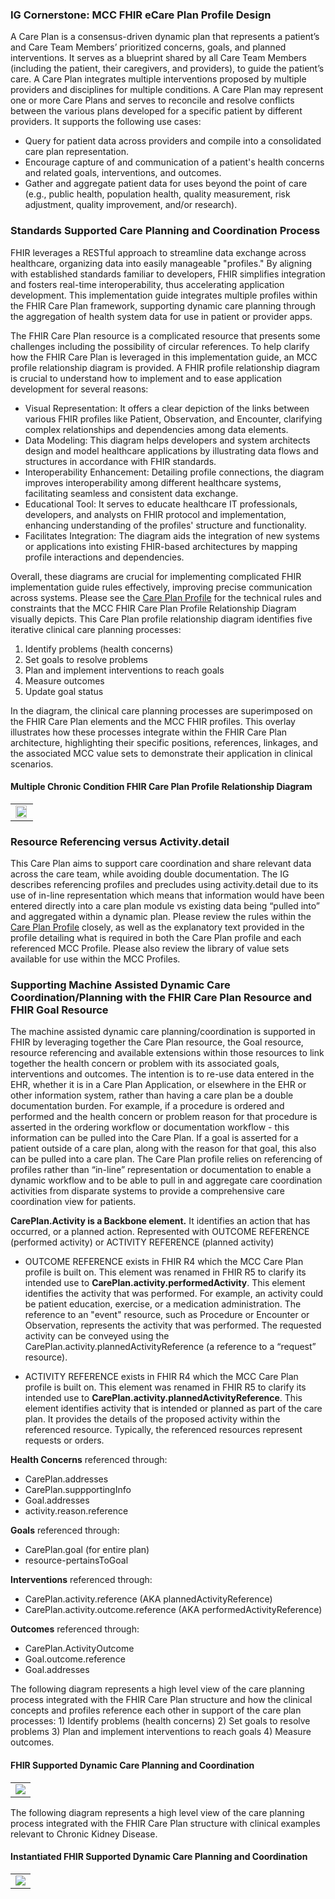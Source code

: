 ### IG Cornerstone: MCC FHIR eCare Plan Profile Design

A Care Plan is a consensus-driven dynamic plan that represents a patient’s and Care Team Members’ prioritized concerns, goals, and planned interventions. It serves as a blueprint shared by all Care Team Members (including the patient, their caregivers, and providers), to guide the patient’s care. A Care Plan integrates multiple interventions proposed by multiple providers and disciplines for multiple conditions. A Care Plan may represent one or more Care Plans and serves to reconcile and resolve conflicts between the various plans developed for a specific patient by different providers. It supports the following use cases:
 
* Query for patient data across providers and compile into a consolidated care plan representation.
* Encourage capture of and communication of a patient's health concerns and related goals, interventions, and outcomes.
* Gather and aggregate patient data for uses beyond the point of care (e.g., public health, population health, quality measurement, risk adjustment, quality improvement, and/or research).

### Standards Supported Care Planning and Coordination Process

FHIR leverages a RESTful approach to streamline data exchange across healthcare, organizing data into easily manageable "profiles." By aligning with established standards familiar to developers, FHIR simplifies integration and fosters real-time interoperability, thus accelerating application development. This implementation guide integrates multiple profiles within the FHIR Care Plan framework, supporting dynamic care planning through the aggregation of health system data for use in patient or provider apps.

The FHIR Care Plan resource is a complicated resource that presents some challenges including the possibility of circular references. To help clarify how the FHIR Care Plan is leveraged in this implementation guide, an MCC profile relationship diagram is provided. A FHIR profile relationship diagram is crucial to understand how to implement and to ease application development for several reasons:
* Visual Representation: It offers a clear depiction of the links between various FHIR profiles like Patient, Observation, and Encounter, clarifying complex relationships and dependencies among data elements.
* Data Modeling: This diagram helps developers and system architects design and model healthcare applications by illustrating data flows and structures in accordance with FHIR standards.
* Interoperability Enhancement: Detailing profile connections, the diagram improves interoperability among different healthcare systems, facilitating seamless and consistent data exchange.
* Educational Tool: It serves to educate healthcare IT professionals, developers, and analysts on FHIR protocol and implementation, enhancing understanding of the profiles' structure and functionality.
* Facilitates Integration: The diagram aids the integration of new systems or applications into existing FHIR-based architectures by mapping profile interactions and dependencies.

Overall, these diagrams are crucial for implementing complicated FHIR implementation guide rules effectively, improving precise communication across systems. Please see the [Care Plan Profile](StructureDefinition-mccCarePlan.html)  for the technical rules and constraints that the MCC FHIR Care Plan Profile Relationship Diagram visually depicts.
This Care Plan profile relationship diagram identifies five iterative clinical care planning processes: 
<ol>
	<li>Identify problems (health concerns)</li>
	<li>Set goals to resolve problems</li>
	<li>Plan and implement interventions to reach goals</li>
	<li>Measure outcomes</li>
	<li>Update goal status</li>
</ol>

In the diagram, the clinical care planning processes are superimposed on the FHIR Care Plan elements and the MCC FHIR profiles. This overlay illustrates how these processes integrate within the FHIR Care Plan architecture, highlighting their specific positions, references, linkages, and the associated MCC value sets to demonstrate their application in clinical scenarios.

#### Multiple Chronic Condition FHIR Care Plan Profile Relationship Diagram
<!-- PUT NEW PROFILE RELATIONSHIP DIAGRAM HERE -->
<table><tr><td><img width="95%" height="95%" src="FHIR MCC Care Plan Profile Relationship Diagram with Clinical Process.svg" /></td></tr></table>

### Resource Referencing versus Activity.detail
This Care Plan aims to support care coordination and share relevant data across the care team, while avoiding double documentation. The IG describes referencing profiles and precludes using activity.detail due to its use of in-line representation which means that information would have been entered directly into a care plan module vs existing data  being “pulled into” and aggregated within a dynamic plan.
Please review the rules within the [Care Plan Profile](StructureDefinition-mccCarePlan.html) closely, as well as the explanatory text provided in the profile detailing what is required in both the Care Plan profile and each referenced MCC Profile. Please also review the library of value sets available for use within the MCC Profiles.

### Supporting Machine Assisted Dynamic Care Coordination/Planning with the FHIR Care Plan Resource and FHIR Goal Resource

The machine assisted dynamic care planning/coordination is supported in FHIR by leveraging together the Care Plan resource, the Goal resource, resource referencing and available extensions within those resources to link together the health concern or problem with its associated goals, interventions and outcomes. The intention is to re-use data entered in the EHR, whether it is in a Care Plan Application, or elsewhere in the EHR or other information system, rather than having a care plan be a double documentation burden. For example, if a procedure is ordered and performed and the health concern or problem reason for that procedure is asserted in the ordering workflow or documentation workflow - this information can be pulled into the Care Plan. If a goal is asserted for a patient outside of a care plan, along with the reason for that goal, this also can be pulled into a care plan. The Care Plan profile relies on referencing of profiles rather than “in-line” representation or documentation to enable a dynamic workflow and to be able to pull in and aggregate care coordination activities from disparate systems to provide a comprehensive care coordination view for patients.

**CarePlan.Activity is a Backbone element.**
It identifies an action that has occurred, or a planned action. 
Represented with OUTCOME REFERENCE (performed activity) or ACTIVITY REFERENCE (planned activity)
		
* OUTCOME REFERENCE exists in FHIR R4 which the MCC Care Plan profile is built on. This element was renamed in FHIR R5 to clarify its intended use to **CarePlan.activity.performedActivity**. This element identifies the activity that was performed. For example, an activity could be patient education, exercise, or a medication administration. The reference to an "event" resource, such as Procedure or Encounter or Observation, represents the activity that was performed. The requested activity can be conveyed using the CarePlan.activity.plannedActivityReference (a reference to a “request” resource).

* ACTIVITY REFERENCE exists in FHIR R4 which the MCC Care Plan profile is built on. This element was renamed in FHIR R5 to clarify its intended use to **CarePlan.activity.plannedActivityReference**.  This element identifies activity that is intended or planned as part of the care plan. It provides the details of the proposed activity within the referenced resource. Typically, the referenced resources represent requests or orders.

**Health Concerns** referenced through:

 - CarePlan.addresses
 - CarePlan.suppportingInfo
 - Goal.addresses
 - activity.reason.reference

**Goals** referenced through:
 - CarePlan.goal (for entire plan)
 - resource-pertainsToGoal

**Interventions** referenced through:

 - CarePlan.activity.reference (AKA plannedActivityReference)
 - CarePlan.activity.outcome.reference (AKA performedActivityReference)

**Outcomes** referenced through:

 - CarePlan.ActivityOutcome
 - Goal.outcome.reference
 - Goal.addresses

 
The following diagram represents a high level view of the care planning process integrated with the FHIR Care Plan structure and how the clinical concepts and profiles reference each other in support of the care plan processes: 1) Identify problems (health concerns) 2) Set goals to resolve problems 3) Plan and implement interventions to reach goals 4) Measure outcomes.

#### FHIR Supported Dynamic Care Planning and Coordination
<!-- INSERT DIAGRAM WITHOUT EXAMPLES -->
<table><tr><td><img  src="Care PlanSimpleedited-Overview.drawio.svg" /></td></tr></table>

The following diagram represents a high level view of the care planning process integrated with the FHIR Care Plan structure with clinical examples relevant to Chronic Kidney Disease.

#### Instantiated FHIR Supported Dynamic Care Planning and Coordination
<!-- INSERT DIAGRAM WITH CKD EXAMPLES -->

<table><tr><td><img  src="Care PlanSimpleedited-Use Case.drawio.svg" /></td></tr></table>

